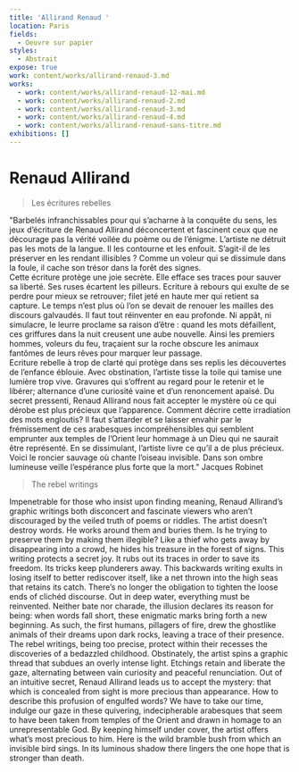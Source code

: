 ```yaml
---
title: 'Allirand Renaud '
location: Paris
fields:
  - Oeuvre sur papier
styles:
  - Abstrait
expose: true
work: content/works/allirand-renaud-3.md
works:
  - work: content/works/allirand-renaud-12-mai.md
  - work: content/works/allirand-renaud-2.md
  - work: content/works/allirand-renaud-3.md
  - work: content/works/allirand-renaud-4.md
  - work: content/works/allirand-renaud-sans-titre.md
exhibitions: []
---
```


# Renaud Allirand

> Les écritures rebelles

"Barbelés infranchissables pour qui s’acharne à la conquête du sens, les jeux d’écriture de Renaud Allirand  déconcertent et fascinent ceux que ne décourage pas la vérité voilée du poème ou de l’énigme. L’artiste ne détruit pas les mots de la langue. Il les contourne et les enfouit. S’agit-il de les préserver en les rendant illisibles ? Comme un voleur qui se dissimule dans la foule, il cache son trésor dans la forêt des signes.\
Cette écriture protège une joie secrète. Elle efface ses traces pour sauver sa liberté. Ses ruses écartent les pilleurs. Ecriture à rebours qui exulte de se perdre pour mieux se retrouver; filet jeté en haute mer qui retient sa capture. Le temps n’est plus où l’on se devait de renouer les mailles des discours galvaudés. Il faut tout réinventer en eau profonde. Ni appât, ni simulacre, le leurre proclame sa raison d’être : quand les mots défaillent, ces griffures dans la nuit creusent une aube nouvelle. Ainsi les premiers hommes, voleurs du feu, traçaient sur la roche obscure les animaux fantômes de leurs rêves pour marquer leur passage.\
Ecriture rebelle à trop de clarté qui protège dans ses replis les découvertes de l’enfance éblouie. Avec obstination, l’artiste tisse la toile qui tamise  une lumière trop vive. Gravures qui s’offrent au regard pour le retenir et le libérer; alternance d’une curiosité vaine et d’un renoncement apaisé. Du secret pressenti, Renaud Allirand nous fait accepter le mystère où ce qui dérobe est plus précieux que l’apparence. Comment décrire cette irradiation des mots engloutis? Il faut s’attarder et se laisser envahir par le frémissement de ces arabesques incompréhensibles qui semblent emprunter aux temples de l’Orient leur hommage à un Dieu qui ne saurait être représenté. En se dissimulant, l’artiste livre ce qu’il a de plus précieux.\
Voici le roncier sauvage où chante l’oiseau invisible. Dans son ombre lumineuse veille l’espérance plus forte que la mort." Jacques Robinet

> The rebel writings

Impenetrable for those who insist upon finding meaning, Renaud Allirand’s graphic writings both disconcert and fascinate viewers who aren’t discouraged by the veiled truth of poems or riddles.
The artist doesn’t destroy words. He works around them and buries them. Is he trying to preserve them by making them illegible? Like a thief who gets away by disappearing into a crowd, he hides his treasure in the forest of signs.
This writing protects a secret joy. It rubs out its traces in order to save its freedom. Its tricks keep plunderers away.
This backwards writing exults in losing itself to better rediscover itself, like a net thrown into the high seas that retains its catch. There’s no longer the obligation to tighten the loose ends of clichéd discourse. Out in deep water, everything must be reinvented.
Neither bate nor charade, the illusion declares its reason for being: when words fall short, these enigmatic marks bring forth a new beginning.
As such, the first humans, pillagers of fire, drew the ghostlike animals of their dreams upon dark rocks, leaving a trace of their presence.
The rebel writings, being too precise, protect within their recesses the discoveries of a bedazzled childhood.
Obstinately, the artist spins a graphic thread that subdues an overly intense light. Etchings retain and liberate the gaze, alternating between vain curiosity and peaceful renunciation.
Out of an intuitive secret, Renaud Allirand leads us to accept the mystery: that which is concealed from sight is more precious than appearance.
How to describe this profusion of engulfed words? We have to take our time, indulge our gaze in these quivering, indecipherable arabesques that seem to have been taken from temples of the Orient and drawn in homage to an unrepresentable God.
By keeping himself under cover, the artist offers what’s most precious to him.
Here is the wild bramble bush from which an invisible bird sings. In its luminous shadow there lingers the one hope that is stronger than death.
